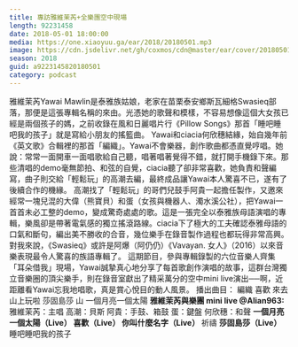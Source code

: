 ```yaml
---
title: 專訪雅維茉芮+全樂團空中現場
length: 92231458
date: 2018-05-01 18:00:00
media: https://one.xiaoyuu.ga/ear/2018/20180501.mp3
image: https://cdn.jsdelivr.net/gh/coxmos/cdn@master/ear/cover/20180501.jpeg
season: 2018
guid: a9223145820180501
category: podcast
---
```


雅維茉芮Yawai Mawlin是泰雅族姑娘，老家在苗栗泰安鄉斯瓦細格Swasieq部落，那便是這張專輯名稱的來由。光憑她的歌聲和模樣，不容易想像這個大女孩已經是兩個孩子的媽，之前收錄在風和日麗唱片行《Pillow Songs》那首「睡吧睡吧我的孩子」就是寫給小朋友的搖籃曲。
Yawai和ciacia何欣穗結緣，始自幾年前《英文歌》合輯裡的那首「編織」。Yawai不會樂器，創作歌曲都憑直覺哼唱。她說：常常一面開車一面唱歌給自己聽，唱著唱著覺得不錯，就打開手機錄下來。那些清唱的demo毫無節拍、和弦的自覺，ciacia聽了卻非常喜歡，她負責和聲編寫，曲子則交給「輕鬆玩」的高潮去編，最終成品讓Yawai本人驚喜不已，遂有了後續合作的機緣。
高潮找了「輕鬆玩」的哥們兒鼓手阿貴一起擔任製作，又邀來經常一塊兒混的大偉（熊寶貝）和蛋（女孩與機器人、濁水溪公社），把Yawai一首首未必工整的demo，變成驚奇處處的歌。這是一張完全以泰雅族母語演唱的專輯，樂風卻是帶著電氣感的獨立搖滾路線。ciacia下了極大的工夫確認泰雅母語的口氣和斷句，編出美不勝收的合音，幾位樂手在錄音製作過程也都玩得非常高興。對我來說，《Swasieq》或許是阿爆（阿仍仍）《Vavayan. 女人》（2016）以來音樂表現最令人驚喜的族語專輯了。
這期節目，參與專輯錄製的六位音樂人齊集「耳朵借我」現場，Yawai誠摯真心地分享了每首歌創作演唱的故事，這群台灣獨立音樂圈的頂尖樂手，則在錄音室獻出了精采萬分的空中mini live演出──啊，近距離看Yawai忘我地唱歌，真是賞心悅目的動人風景。
播出曲目：
編織
喜歡
來去山上玩啦
莎固島莎
山
一個月亮一個太陽
<strong>雅維茉芮與樂團 mini live @Alian963:</strong>
雅維茉芮：主唱
高潮：貝斯
阿貴：手鼓、箱鼓
蛋：鍵盤
何欣穗：和聲
<strong>一個月亮一個太陽（Live）
喜歡（Live）
你叫什麼名字（Live）
</strong>祈禱
<strong>莎固島莎（Live）
</strong>睡吧睡吧我的孩子

